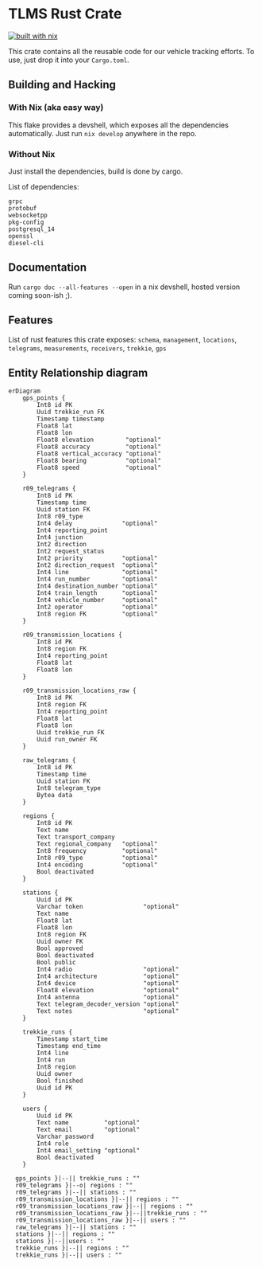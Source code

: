 # TLMS Rust Crate

[![built with nix](https://builtwithnix.org/badge.svg)](https://builtwithnix.org)

This crate contains all the reusable code for our vehicle tracking efforts. To
use, just drop it into your `Cargo.toml`.

## Building and Hacking

### With Nix (aka easy way)

This flake provides a devshell, which exposes all the dependencies
automatically. Just run `nix develop` anywhere in the repo.

### Without Nix

Just install the dependencies, build is done by cargo.

List of dependencies:
```
grpc
protobuf
websocketpp
pkg-config
postgresql_14
openssl
diesel-cli
```

## Documentation

Run `cargo doc --all-features --open` in a nix devshell, hosted version coming
soon-ish ;).

## Features 

List of rust features this crate exposes: `schema`, `management`, `locations`,
`telegrams`, `measurements`, `receivers`, `trekkie`, `gps`

## Entity Relationship diagram

```mermaid
erDiagram
	gps_points {
		Int8 id PK
		Uuid trekkie_run FK
		Timestamp timestamp
		Float8 lat
		Float8 lon
		Float8 elevation         "optional"
		Float8 accuracy          "optional"
		Float8 vertical_accuracy "optional"
		Float8 bearing           "optional"
		Float8 speed             "optional"
	}

	r09_telegrams {
		Int8 id PK
		Timestamp time
		Uuid station FK
		Int8 r09_type
		Int4 delay              "optional"
		Int4 reporting_point
		Int4 junction
		Int2 direction
		Int2 request_status
		Int2 priority           "optional"
		Int2 direction_request  "optional"
		Int4 line               "optional"
		Int4 run_number         "optional"
		Int4 destination_number "optional"
		Int4 train_length       "optional"
		Int4 vehicle_number     "optional"
		Int2 operator           "optional"
		Int8 region FK          "optional"
	}

	r09_transmission_locations {
		Int8 id PK
		Int8 region FK
		Int4 reporting_point
		Float8 lat
		Float8 lon
	}

	r09_transmission_locations_raw {
		Int8 id PK
		Int8 region FK
		Int4 reporting_point
		Float8 lat
		Float8 lon
		Uuid trekkie_run FK
		Uuid run_owner FK
	}

	raw_telegrams {
		Int8 id PK
		Timestamp time
		Uuid station FK
		Int8 telegram_type
		Bytea data
	}

	regions {
		Int8 id PK
		Text name
		Text transport_company
		Text regional_company   "optional"
		Int8 frequency          "optional"
		Int8 r09_type           "optional"
		Int4 encoding           "optional"
		Bool deactivated
	}

	stations {
		Uuid id PK
		Varchar token                 "optional"
		Text name
		Float8 lat
		Float8 lon
		Int8 region FK
		Uuid owner FK
		Bool approved
		Bool deactivated
		Bool public
		Int4 radio                    "optional"
		Int4 architecture             "optional"
		Int4 device                   "optional"
		Float8 elevation              "optional"
		Int4 antenna                  "optional"
		Text telegram_decoder_version "optional"
		Text notes                    "optional"
	}

	trekkie_runs {
		Timestamp start_time
		Timestamp end_time
		Int4 line
		Int4 run
		Int8 region
		Uuid owner
		Bool finished
		Uuid id PK
	}

	users {
		Uuid id PK
		Text name          "optional"
		Text email         "optional"
		Varchar password
		Int4 role
		Int4 email_setting "optional"
		Bool deactivated
	}

  gps_points }|--|| trekkie_runs : ""
  r09_telegrams }|--o| regions : ""
  r09_telegrams }|--|| stations : ""
  r09_transmission_locations }|--|| regions : ""
  r09_transmission_locations_raw }|--|| regions : ""
  r09_transmission_locations_raw }|--||trekkie_runs : ""
  r09_transmission_locations_raw }|--|| users : ""
  raw_telegrams }|--|| stations : ""
  stations }|--|| regions : ""
  stations }|--||users : ""
  trekkie_runs }|--|| regions : ""
  trekkie_runs }|--|| users : ""
```
